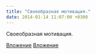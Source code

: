 ```yaml
---
title: "Своеобразная мотивация."
date: 2014-01-14 11:07:00 +0300
---
```


Своеобразная мотивация.


[Вложение](https://vk.com/photo41076938_319797667)
[Вложение](https://vk.com/photo41076938_319797671)
